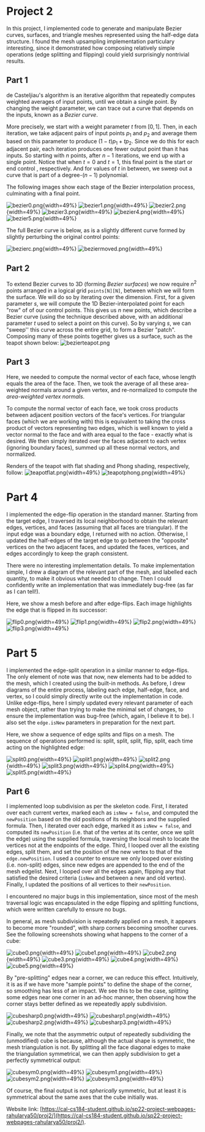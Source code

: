 # Project 2

In this project, I implemented code to generate and manipulate Bezier curves,
surfaces, and triangle meshes represented using the half-edge data structure. I
found the mesh upsampling implementation particulary interesting, since it
demonstrated how composing relatively simple operations (edge splitting and
flipping) could yield surprisingly nontrivial results.

## Part 1
de Casteljiau's algorithm is an iterative algorithm that repeatedly computes
weighted averages of input points, until we obtain a single point. By changing
the weight parameter, we can trace out a curve that depends on the inputs, known
as a _Bezier curve_.

More precisely, we start with a weight parameter $t$ from $[0, 1]$. Then, in
each iteration, we take adjacent pairs of input points $p_1$ and $p_2$ and
average them based on this parameter to produce $(1-t)p_1 + tp_2$. Since we do
this for each adjacent pair, each iteration produces one fewer output point than
it has inputs. So starting with $n$ points, after $n-1$ iterations, we end up
with a single point. Notice that when $t = 0$ and $t = 1$, this final point is
the start or end control , respectively. And for values of $t$ in between, we
sweep out a curve that is part of a degree-$(n-1)$ polynomial.

The following images show each stage of the Bezier interpolation process,
culminating with a final point.

![bezier0.png](bezier0.png){width=49%} ![bezier1.png](bezier1.png){width=49%}
![bezier2.png](bezier2.png){width=49%} ![bezier3.png](bezier3.png){width=49%}
![bezier4.png](bezier4.png){width=49%} ![bezier5.png](bezier5.png){width=49%}

The full Bezier curve is below, as is a slightly different curve formed by
slightly perturbing the original control points:

![bezierc.png](bezierc.png){width=49%}
![beziermoved.png](beziermoved.png){width=49%}

## Part 2
To extend Bezier curves to 3D (forming _Bezier surfaces_) we now require $n^2$
points arranged in a logical grid `points[N][N]`, between which we will form the
surface. We will do so by iterating over the dimension. First, for a given
parameter $s$, we will compute the 1D Bezier-interpolated point for each "row"
of of our control points. This gives us $n$ new points, which describe a Bezier
curve (using the technique described above, with an additional parameter $t$
used to select a point on this curve). So by varying $s$, we can "sweep'' this
curve across the entire grid, to form a Bezier "patch". Composing many of these
points together gives us a surface, such as the teapot shown below:
![bezierteapot.png](bezierteapot.png)

## Part 3
Here, we needed to compute the normal vector of each face, whose length equals
the area of the face. Then, we took the average of all these area-weighted
normals around a given vertex, and re-normalized to compute the _area-weighted
vertex normals_.

To compute the normal vector of each face, we took cross products between
adjacent position vectors of the face's vertices. For triangular faces (which we
are working with) this is equivalent to taking the cross product of vectors
representing two edges, which is well known to yield a vector normal to the face
and with area equal to the face - exactly what is desired. We then simply
iterated over the faces adjacent to each vertex (ignoring boundary faces),
summed up all these normal vectors, and normalized.

Renders of the teapot with flat shading and Phong shading, respectively, follow:
![teapotflat.png](teapotflat.png){width=49%}
![teapotphong.png](teapotphong.png){width=49%}

# Part 4
I implemented the edge-flip operation in the standard manner. Starting from the
target edge, I traversed its local neighborhood to obtain the relevant edges,
vertices, and faces (assuming that all faces are triangular). If the input edge
was a boundary edge, I returned with no action. Otherwise, I updated the
half-edges of the target edge to go between the "opposite" vertices on the two
adjacent faces, and updated the faces, vertices, and edges accordingly to keep
the graph consistent.

There were no interesting implementation details. To make implementation simple,
I drew a diagram of the relevant part of the mesh, and labelled each quantity,
to make it obvious what needed to change. Then I could confidently write an
implementation that was immediately bug-free (as far as I can tell!).

Here, we show a mesh before and after edge-flips. Each image highlights the edge
that is flipped in its successor:

![flip0.png](flip0.png){width=49%} ![flip1.png](flip1.png){width=49%}
![flip2.png](flip2.png){width=49%} ![flip3.png](flip3.png){width=49%}

# Part 5
I implemented the edge-split operation in a similar manner to edge-flips. The
only element of note was that now, new elements had to be added to the mesh,
which I created using the built-in methods. As before, I drew diagrams of the
entire process, labeling each edge, half-edge, face, and vertex, so I could
simply directly write out the implementation in code. Unlike edge-flips, here I
simply updated every relevant parameter of each mesh object, rather than trying
to make the minimal set of changes, to ensure the implementation was bug-free
(which, again, I believe it to be). I also set the `edge.isNew` parameters in
preparation for the next part.

Here, we show a sequence of edge splits and flips on a mesh. The sequence of
operations performed is: split, split, split, flip, split, each time acting on
the highlighted edge:

![split0.png](split0.png){width=49%} ![split1.png](split1.png){width=49%}
![split2.png](split2.png){width=49%} ![split3.png](split3.png){width=49%}
![split4.png](split4.png){width=49%} ![split5.png](split5.png){width=49%}

## Part 6
I implemented loop subdivision as per the skeleton code. First, I iterated over
each current vertex, marked each as `isNew = false`, and computed the
`newPosition` based on the old positions of its neighbors and the supplied
formula. Then, I iterated over each edge, marked it as `isNew = false`, and
computed its `newPosition` (i.e. that of the vertex at its center, once we split
the edge) using the supplied formula, traversing the local mesh to locate the
vertices not at the endpoints of the edge. Third, I looped over all the existing
edges, split them, and set the position of the new vertex to that of the
`edge.newPosition`. I used a counter to ensure we only looped over existing
(i.e. non-split) edges, since new edges are appended to the end of the mesh
edgelist. Next, I looped over all the edges again, flipping any that satisfied
the desired criteria (`isNew` and between a new and old vertex). Finally, I
updated the positions of all vertices to their `newPosition`.

I encountered no major bugs in this implementation, since most of the mesh
traversal logic was encapsulated in the edge flipping and splitting functions,
which were written carefully to ensure no bugs.

In general, as mesh subdivision is repeatedly applied on a mesh, it appears to
become more "rounded", with sharp corners becoming smoother curves. See the
following screenshots showing what happens to the corner of a cube:

![cube0.png](cube0.png){width=49%} ![cube1.png](cube1.png){width=49%}
![cube2.png](cube2.png){width=49%} ![cube3.png](cube3.png){width=49%}
![cube4.png](cube4.png){width=49%} ![cube5.png](cube5.png){width=49%}

By "pre-splitting" edges near a corner, we can reduce this effect. Intuitively,
it is as if we have more "sample points" to define the shape of the corner, so
smoothing has less of an impact. We see this to be the case, splitting some
edges near one corner in an ad-hoc manner, then observing how the corner stays
better defined as we repeatedly apply subdivision.

![cubesharp0.png](cubesharp0.png){width=49%}
![cubesharp1.png](cubesharp1.png){width=49%}
![cubesharp2.png](cubesharp2.png){width=49%}
![cubesharp3.png](cubesharp3.png){width=49%}

Finally, we note that the asymmetric output of repeatedly subdividing the
(unmodified) cube is because, although the actual shape is symmetric, the mesh
triangulation is not. By splitting all the face diagonal edges to make the
triangulation symmetrical, we can then apply subdivision to get a perfectly
symmetrical output:

![cubesym0.png](cubesym0.png){width=49%}
![cubesym1.png](cubesym1.png){width=49%}
![cubesym2.png](cubesym2.png){width=49%}
![cubesym3.png](cubesym3.png){width=49%}

Of course, the final output is not _spherically_ symmetric, but at least it is
symmetrical about the same axes that the cube initially was.

Website link:
[https://cal-cs184-student.github.io/sp22-project-webpages-rahularya50/proj2/](https://cal-cs184-student.github.io/sp22-project-webpages-rahularya50/proj2/).
